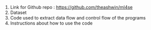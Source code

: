 1. Link for Github repo : https://github.com/theashwin/ml4se
2. Dataset
3. Code used to extract data flow and control flow of the programs
4. Instructions about how to use the code
